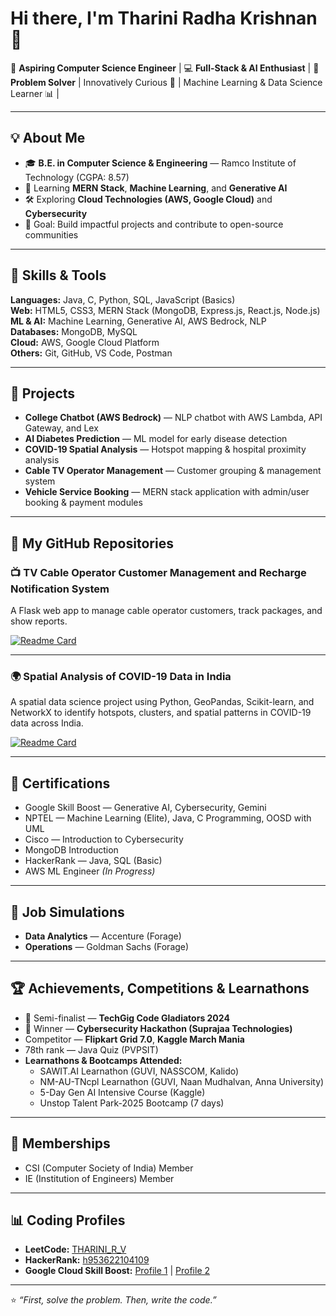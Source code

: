 # Hi there, I'm Tharini Radha Krishnan 👋

🌟 **Aspiring Computer Science Engineer** | 💻 **Full-Stack & AI Enthusiast** | 🚀 **Problem Solver** | Innovatively Curious 🤖 | Machine Learning & Data Science Learner 📊 |

---

## 💡 About Me
- 🎓 **B.E. in Computer Science & Engineering** — Ramco Institute of Technology (CGPA: 8.57)
- 🌱 Learning **MERN Stack**, **Machine Learning**, and **Generative AI**
- 🛠 Exploring **Cloud Technologies (AWS, Google Cloud)** and **Cybersecurity**
- 🎯 Goal: Build impactful projects and contribute to open-source communities

---

## 🧰 Skills & Tools
**Languages:** Java, C, Python, SQL, JavaScript (Basics)  
**Web:** HTML5, CSS3, MERN Stack (MongoDB, Express.js, React.js, Node.js)  
**ML & AI:** Machine Learning, Generative AI, AWS Bedrock, NLP  
**Databases:** MongoDB, MySQL  
**Cloud:** AWS, Google Cloud Platform  
**Others:** Git, GitHub, VS Code, Postman

---

## 📌 Projects
- **College Chatbot (AWS Bedrock)** — NLP chatbot with AWS Lambda, API Gateway, and Lex  
- **AI Diabetes Prediction** — ML model for early disease detection  
- **COVID-19 Spatial Analysis** — Hotspot mapping & hospital proximity analysis  
- **Cable TV Operator Management** — Customer grouping & management system  
- **Vehicle Service Booking** — MERN stack application with admin/user booking & payment modules

---

## 📂 My GitHub Repositories

### 📺 TV Cable Operator Customer Management and Recharge Notification System
A Flask web app to manage cable operator customers, track packages, and show reports.

[![Readme Card](https://github-readme-stats.vercel.app/api/pin/?username=thariniradhakrishnan-tharini&repo=Cable-Operator-Management&theme=radical)](https://github.com/thariniradhakrishnan-tharini/Cable-Operator-Management)

---

### 🌍 Spatial Analysis of COVID-19 Data in India  
A spatial data science project using Python, GeoPandas, Scikit-learn, and NetworkX to identify hotspots, clusters, and spatial patterns in COVID-19 data across India.

[![Readme Card](https://github-readme-stats.vercel.app/api/pin/?username=thariniradhakrishnan-tharini&repo=Spacial-Analysis-of-COVID-19-Data&theme=radical)](https://github.com/thariniradhakrishnan-tharini/Spacial-Analysis-of-COVID-19-Data)

---

## 📜 Certifications
- Google Skill Boost — Generative AI, Cybersecurity, Gemini  
- NPTEL — Machine Learning (Elite), Java, C Programming, OOSD with UML  
- Cisco — Introduction to Cybersecurity  
- MongoDB Introduction  
- HackerRank — Java, SQL (Basic)  
- AWS ML Engineer *(In Progress)*

---

## 💼 Job Simulations
- **Data Analytics** — Accenture (Forage)  
- **Operations** — Goldman Sachs (Forage)  

---

## 🏆 Achievements, Competitions & Learnathons
- 🥈 Semi-finalist — **TechGig Code Gladiators 2024**  
- 🥇 Winner — **Cybersecurity Hackathon (Suprajaa Technologies)**  
- Competitor — **Flipkart Grid 7.0**, **Kaggle March Mania**  
- 78th rank — Java Quiz (PVPSIT)  
- **Learnathons & Bootcamps Attended:**
  - SAWIT.AI Learnathon (GUVI, NASSCOM, Kalido)  
  - NM-AU-TNcpl Learnathon (GUVI, Naan Mudhalvan, Anna University)  
  - 5-Day Gen AI Intensive Course (Kaggle)  
  - Unstop Talent Park-2025 Bootcamp (7 days)

---

## 🤝 Memberships
- CSI (Computer Society of India) Member  
- IE (Institution of Engineers) Member  

---

## 📊 Coding Profiles
- **LeetCode:** [THARINI_R_V](https://leetcode.com/u/THARINI_R_V/)  
- **HackerRank:** [h953622104109](https://www.hackerrank.com/profile/h953622104109)  
- **Google Cloud Skill Boost:** [Profile 1](https://www.cloudskillsboost.google/public_profiles/44740864-9f5e-4f0b-a03f-54139a06f244) | [Profile 2](https://www.cloudskillsboost.google/public_profiles/15d1fffd-b20f-475c-ab9a-ad07385ae479)

---

⭐ *“First, solve the problem. Then, write the code.”*  
